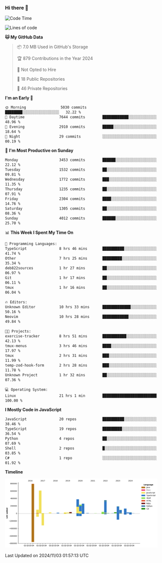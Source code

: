 ### Hi there 👋

<!--
**Clumsy-Coder/Clumsy-Coder** is a ✨ _special_ ✨ repository because its `README.md` (this file) appears on your GitHub profile.

Here are some ideas to get you started:

- 🔭 I’m currently working on ...
- 🌱 I’m currently learning ...
- 👯 I’m looking to collaborate on ...
- 🤔 I’m looking for help with ...
- 💬 Ask me about ...
- 📫 How to reach me: ...
- 😄 Pronouns: ...
- ⚡ Fun fact: ...
-->

<!-- anmol098/waka-readme-stats -->
<!--START_SECTION:waka-->
![Code Time](http://img.shields.io/badge/Code%20Time-933%20hrs%207%20mins-blue)

![Lines of code](https://img.shields.io/badge/From%20Hello%20World%20I%27ve%20Written-3.4%20million%20lines%20of%20code-blue)

**🐱 My GitHub Data** 

> 📦 7.0 MB Used in GitHub's Storage 
 > 
> 🏆 879 Contributions in the Year 2024
 > 
> 🚫 Not Opted to Hire
 > 
> 📜 18 Public Repositories 
 > 
> 🔑 46 Private Repositories 
 > 
**I'm an Early 🐤** 

```text
🌞 Morning                5030 commits        ████████░░░░░░░░░░░░░░░░░   32.22 % 
🌆 Daytime                7644 commits        ████████████░░░░░░░░░░░░░   48.96 % 
🌃 Evening                2910 commits        █████░░░░░░░░░░░░░░░░░░░░   18.64 % 
🌙 Night                  29 commits          ░░░░░░░░░░░░░░░░░░░░░░░░░   00.19 % 
```
📅 **I'm Most Productive on Sunday** 

```text
Monday                   3453 commits        ██████░░░░░░░░░░░░░░░░░░░   22.12 % 
Tuesday                  1532 commits        ██░░░░░░░░░░░░░░░░░░░░░░░   09.81 % 
Wednesday                1772 commits        ███░░░░░░░░░░░░░░░░░░░░░░   11.35 % 
Thursday                 1235 commits        ██░░░░░░░░░░░░░░░░░░░░░░░   07.91 % 
Friday                   2304 commits        ████░░░░░░░░░░░░░░░░░░░░░   14.76 % 
Saturday                 1305 commits        ██░░░░░░░░░░░░░░░░░░░░░░░   08.36 % 
Sunday                   4012 commits        ██████░░░░░░░░░░░░░░░░░░░   25.70 % 
```


📊 **This Week I Spent My Time On** 

```text
💬 Programming Languages: 
TypeScript               8 hrs 46 mins       ██████████░░░░░░░░░░░░░░░   41.74 % 
Other                    7 hrs 25 mins       █████████░░░░░░░░░░░░░░░░   35.34 % 
deb822sources            1 hr 27 mins        ██░░░░░░░░░░░░░░░░░░░░░░░   06.97 % 
Git                      1 hr 17 mins        ██░░░░░░░░░░░░░░░░░░░░░░░   06.11 % 
tmux                     1 hr 16 mins        ██░░░░░░░░░░░░░░░░░░░░░░░   06.04 % 

🔥 Editors: 
Unknown Editor           10 hrs 33 mins      █████████████░░░░░░░░░░░░   50.16 % 
Neovim                   10 hrs 28 mins      ████████████░░░░░░░░░░░░░   49.84 % 

🐱‍💻 Projects: 
exercise-tracker         8 hrs 51 mins       ███████████░░░░░░░░░░░░░░   42.13 % 
tmux-menus               3 hrs 46 mins       ████░░░░░░░░░░░░░░░░░░░░░   17.97 % 
tmux                     2 hrs 31 mins       ███░░░░░░░░░░░░░░░░░░░░░░   11.99 % 
temp-zod-hook-form       2 hrs 28 mins       ███░░░░░░░░░░░░░░░░░░░░░░   11.78 % 
Unknown Project          1 hr 32 mins        ██░░░░░░░░░░░░░░░░░░░░░░░   07.36 % 

💻 Operating System: 
Linux                    21 hrs 1 min        █████████████████████████   100.00 % 
```

**I Mostly Code in JavaScript** 

```text
JavaScript               20 repos            ██████████░░░░░░░░░░░░░░░   38.46 % 
TypeScript               19 repos            █████████░░░░░░░░░░░░░░░░   36.54 % 
Python                   4 repos             ██░░░░░░░░░░░░░░░░░░░░░░░   07.69 % 
Shell                    2 repos             █░░░░░░░░░░░░░░░░░░░░░░░░   03.85 % 
C#                       1 repo              ░░░░░░░░░░░░░░░░░░░░░░░░░   01.92 % 
```



**Timeline**

![Lines of Code chart](https://raw.githubusercontent.com/Clumsy-Coder/Clumsy-Coder/main/assets/bar_graph.png)


 Last Updated on 2024/11/03 01:57:13 UTC
<!--END_SECTION:waka-->
